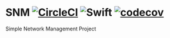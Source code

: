 # SNM [![CircleCI](https://circleci.com/gh/Henawey/SNM/tree/master.svg?style=shield)](https://circleci.com/gh/Henawey/SNM/tree/master) ![Swift](https://github.com/Henawey/SNM/workflows/Swift/badge.svg) [![codecov](https://codecov.io/gh/Henawey/SNM/branch/master/graph/badge.svg)](https://codecov.io/gh/Henawey/SNM)
Simple Network Management Project

